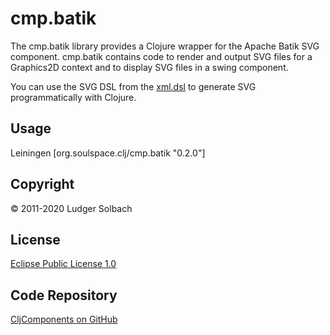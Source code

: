 cmp.batik
=========
The cmp.batik library provides a Clojure wrapper for the Apache Batik SVG component.
cmp.batik contains code to render and output SVG files for a Graphics2D context and to display SVG files in a swing component.

You can use the SVG DSL from the [xml.dsl](https://github.com/lsolbach/CljXML) to generate SVG programmatically with Clojure.

Usage
-----
Leiningen
[org.soulspace.clj/cmp.batik "0.2.0"]

Copyright
---------
© 2011-2020 Ludger Solbach

License
-------
[Eclipse Public License 1.0](http://www.eclipse.org/legal/epl-v10.html)

Code Repository
---------------
[CljComponents on GitHub](https://github.com/lsolbach/CljComponents)
